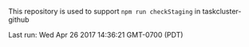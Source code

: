 This repository is used to support `npm run checkStaging` in taskcluster-github

Last run: Wed Apr 26 2017 14:36:21 GMT-0700 (PDT)